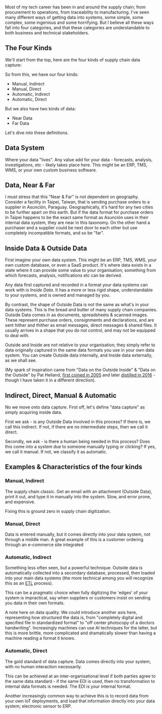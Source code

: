 Most of my tech career has been in and around the supply chain; from procurement to operations, from traceability to manufacturing. I've seen many different ways of getting data into systems, some simple, some complex, some ingenious and some horrifying. But I believe all these ways fall into four categories, and that these categories are understandable to both business and technical stakeholders.

## The Four Kinds

We'll start from the top, here are the four kinds of supply chain data capture:

So from this, we have our four kinds:

- Manual, Indirect
- Manual, Direct
- Automatic, Indirect
- Automatic, Direct
  
But we also have two kinds of data:

- Near Data
- Far Data
  
Let's dive into these definitions.

## Data System

Where your data "lives". Any value add for your data - forecasts, analysis, investigations, etc - likely takes place here. This might be an ERP, TMS, WMS, or your own custom business software.

## Data, Near & Far

I must stress that this "Near & Far" is not dependent on geography. Consider a facility in Taipei, Taiwan, that is sending purchase orders to a supplier in Asunción, Paraguay. Geographically, it's hard for any two cities to be further apart on this earth. But if the data format for purchase orders in Taipei happens to be the exact same format as Asunción uses in their internal data system, they are near in this taxonomy. On the other hand a purchaser and a supplier could be next door to each other but use completely incompatible formats, and so be "far".
## Inside Data & Outside Data

First imagine your own data system. This might be an ERP, TMS, WMS, your own custom database, or even a SaaS product. It's where data exists in a state where it can provide some value to your organisation; something from which forecasts, analysis, notifications etc can be derived.

Any data first captured and recorded in a format your data systems can work with is *Inside Data*. It has a more or less rigid shape, understandable to your systems, and is owned and managed by you.

By contrast, the shape of Outside Data is not the same as what's in your data systems. This is the bread and butter of many supply chain companies. Outside Data comes in as documents, spreadsheets & scanned images. These represent purchase orders, consignments and declarations, and are sent hither and thither as email messages, direct messages & shared files. It usually arrives in a shape that you do not control, and may not be equipped to deal with.

Outside and Inside are not relative to your organisation; they simply refer to data originally captured in the same data formats you use in your own data system. You can create Outside data internally, and Inside data externally, as we shall see.

(My spark of inspiration came from "Data on the Outside Inside" & "Data on the Outside" by Pat Helland, [first coined in 2005](https://www.cidrdb.org/cidr2005/papers/P12.pdf) and later [distilled in 2016](https://queue.acm.org/detail.cfm?id=2884038) - though I have taken it in a different direction).

## Indirect, Direct, Manual & Automatic

No we move onto data capture. First off, let's define "data capture" as simply acquiring inside data.

First we ask - is any Outside Data involved in this process? If there is, we call this indirect. If not, if there are no intermediate steps, then we call it direct.

Secondly, we ask - is there a human being needed in this process? Does this come into a system due to someone manually typing or clicking? If yes, we call it manual. If not, we classify it as automatic.

## Examples & Characteristics of the four kinds

### Manual, Indirect

The supply chain classic. Get an email with an attachment (Outside Data), print it out, and type it in manually into the system. Slow, and error prone, and expensive.

Fixing this is ground zero in supply chain digitization.

### Manual, Direct

Data is entered manually, but it comes directly into your data system, not through a middle man. A great example of this is a customer ordering through an e-commerce site integrated 

### Automatic, Indirect

Something less often seen, but a powerful technique. Outside data is automatically collected into a secondary database, processed, then loaded into your main data systems (the more technical among you will recognize this as an [ETL](https://learn.microsoft.com/en-us/azure/architecture/data-guide/relational-data/etl) process).

This can be a pragmatic choice when fully digitizing the 'edges' of your system is impractical, say when suppliers or customers insist on sending you data in their own formats.

A note here on data quality. We could introduce another axis here, representing how structured the data is, from "completely digital and specified file in standardized format" to "off center photocopy of a doctors handwriting". Increasingly machines can use AI techniques for the latter, but this is more brittle, more complicated and dramatically slower than having a machine reading a format it knows.

### Automatic, Direct

The gold standard of data capture. Data comes directly into your system, with no human interaction necessarily.

This can be achieved at an inter-organisational level if both parties agree to the same data standard - if the same EDI is used, then no transformation to internal data formats is needed. The EDI is your internal format.

Another increasingly common way to achieve this is to record data from your own IoT deployments, and load that information directly into your data system; electronic sensor to ERP.
